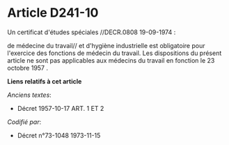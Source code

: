 # Article D241-10

Un certificat d'études spéciales //DECR.0808 19-09-1974 :

de médecine du travail// et d'hygiène industrielle est obligatoire pour l'exercice des fonctions de médecin du travail. Les
dispositions du présent article ne sont pas applicables aux médecins du travail en fonction le 23 octobre 1957 .

**Liens relatifs à cet article**

_Anciens textes_:

  - Décret  1957-10-17 ART. 1 ET 2

_Codifié par_:

  - Décret n°73-1048 1973-11-15
